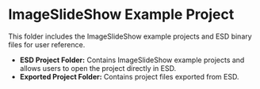 #     ImageSlideShow Example Project

This folder includes the ImageSlideShow example projects and ESD binary files for user reference.

*  **ESD Project Folder:** Contains ImageSlideShow example projects and allows users to open the project directly in ESD.
*  **Exported Project Folder:** Contains project files exported from ESD.
  

